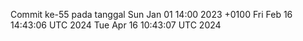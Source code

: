 Commit ke-55 pada tanggal Sun Jan 01 14:00 2023 +0100
Fri Feb 16 14:43:06 UTC 2024
Tue Apr 16 10:43:07 UTC 2024
